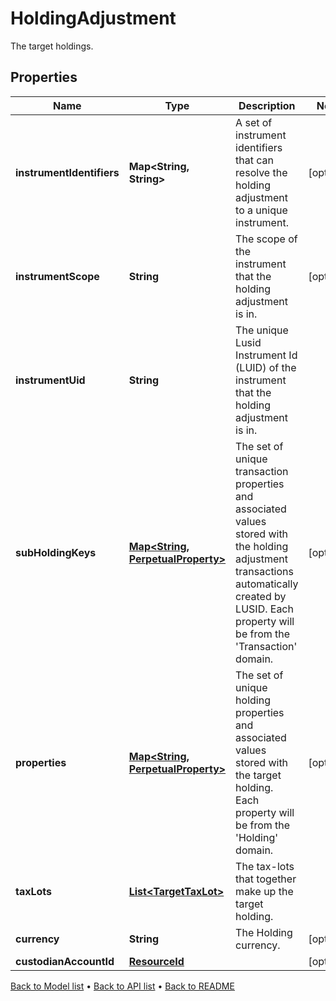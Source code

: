 

# HoldingAdjustment

The target holdings.

## Properties

| Name | Type | Description | Notes |
|------------ | ------------- | ------------- | -------------|
|**instrumentIdentifiers** | **Map&lt;String, String&gt;** | A set of instrument identifiers that can resolve the holding adjustment to a unique instrument. |  [optional] |
|**instrumentScope** | **String** | The scope of the instrument that the holding adjustment is in. |  [optional] |
|**instrumentUid** | **String** | The unique Lusid Instrument Id (LUID) of the instrument that the holding adjustment is in. |  |
|**subHoldingKeys** | [**Map&lt;String, PerpetualProperty&gt;**](PerpetualProperty.md) | The set of unique transaction properties and associated values stored with the holding adjustment transactions automatically created by LUSID. Each property will be from the &#39;Transaction&#39; domain. |  [optional] |
|**properties** | [**Map&lt;String, PerpetualProperty&gt;**](PerpetualProperty.md) | The set of unique holding properties and associated values stored with the target holding. Each property will be from the &#39;Holding&#39; domain. |  [optional] |
|**taxLots** | [**List&lt;TargetTaxLot&gt;**](TargetTaxLot.md) | The tax-lots that together make up the target holding. |  |
|**currency** | **String** | The Holding currency. |  [optional] |
|**custodianAccountId** | [**ResourceId**](ResourceId.md) |  |  [optional] |



[Back to Model list](../README.md#documentation-for-models) &#8226; [Back to API list](../README.md#documentation-for-api-endpoints) &#8226; [Back to README](../README.md)


